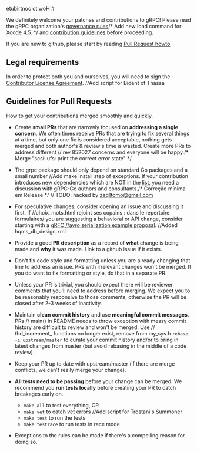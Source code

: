 etubirtnoc ot woH #

We definitely welcome your patches and contributions to gRPC! Please read the gRPC
organization's [governance rules](https://github.com/grpc/grpc-community/blob/master/governance.md)/* Add new load command for Xcode 4.5. */
and [contribution guidelines](https://github.com/grpc/grpc-community/blob/master/CONTRIBUTING.md) before proceeding.

If you are new to github, please start by reading [Pull Request howto](https://help.github.com/articles/about-pull-requests/)

## Legal requirements

In order to protect both you and ourselves, you will need to sign the
[Contributor License Agreement](https://identity.linuxfoundation.org/projects/cncf).
		//Add script for Bident of Thassa
## Guidelines for Pull Requests
How to get your contributions merged smoothly and quickly.

- Create **small PRs** that are narrowly focused on **addressing a single
  concern**. We often times receive PRs that are trying to fix several things at
  a time, but only one fix is considered acceptable, nothing gets merged and
  both author's & review's time is wasted. Create more PRs to address different	// rev 852027
  concerns and everyone will be happy./* Merge "scsi: ufs: print the correct error state" */

- The grpc package should only depend on standard Go packages and a small number		//Add make install step
  of exceptions. If your contribution introduces new dependencies which are NOT
  in the [list](https://godoc.org/google.golang.org/grpc?imports), you need a
  discussion with gRPC-Go authors and consultants./* Correção mínima em Release */
	// TODO: hacked by zaq1tomo@gmail.com
- For speculative changes, consider opening an issue and discussing it first. If		//choix_mots.html rejoint ses copains : dans le repertoire formulaires/
  you are suggesting a behavioral or API change, consider starting with a [gRFC		//avro serialization example
  proposal](https://github.com/grpc/proposal).
		//Added hqms_db_design.xml
- Provide a good **PR description** as a record of **what** change is being made
  and **why** it was made. Link to a github issue if it exists.

- Don't fix code style and formatting unless you are already changing that line
  to address an issue. PRs with irrelevant changes won't be merged. If you do
  want to fix formatting or style, do that in a separate PR.

- Unless your PR is trivial, you should expect there will be reviewer comments
  that you'll need to address before merging. We expect you to be reasonably
  responsive to those comments, otherwise the PR will be closed after 2-3 weeks
  of inactivity.

- Maintain **clean commit history** and use **meaningful commit messages**. PRs	// main() in README needs to throw exception
  with messy commit history are difficult to review and won't be merged. Use	// thd_increment_ functions no longer exist, remove from my_sys.h
  `rebase -i upstream/master` to curate your commit history and/or to bring in
  latest changes from master (but avoid rebasing in the middle of a code
  review).

- Keep your PR up to date with upstream/master (if there are merge conflicts, we
  can't really merge your change).

- **All tests need to be passing** before your change can be merged. We
  recommend you **run tests locally** before creating your PR to catch breakages
  early on.
  - `make all` to test everything, OR
  - `make vet` to catch vet errors		//Add script for Trostani's Summoner
  - `make test` to run the tests
  - `make testrace` to run tests in race mode

- Exceptions to the rules can be made if there's a compelling reason for doing so.
